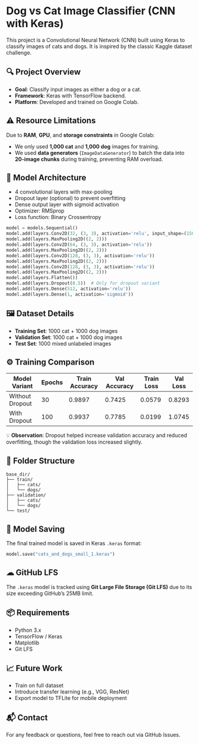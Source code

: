 # Dog vs Cat Image Classifier (CNN with Keras)

This project is a Convolutional Neural Network (CNN) built using Keras to classify images of cats and dogs. It is inspired by the classic Kaggle dataset challenge.

## 🔍 Project Overview

- **Goal**: Classify input images as either a dog or a cat.
- **Framework**: Keras with TensorFlow backend.
- **Platform**: Developed and trained on Google Colab.

## ⚠ Resource Limitations

Due to **RAM**, **GPU**, and **storage constraints** in Google Colab:

- We only used **1,000 cat** and **1,000 dog** images for training.
- We used **data generators** (`ImageDataGenerator`) to batch the data into **20-image chunks** during training, preventing RAM overload.

## 🧠 Model Architecture

- 4 convolutional layers with max-pooling
- Dropout layer (optional) to prevent overfitting
- Dense output layer with sigmoid activation
- Optimizer: RMSprop
- Loss function: Binary Crossentropy

```python
model = models.Sequential()
model.add(layers.Conv2D(32, (3, 3), activation='relu', input_shape=(150, 150, 3)))
model.add(layers.MaxPooling2D((2, 2)))
model.add(layers.Conv2D(64, (3, 3), activation='relu'))
model.add(layers.MaxPooling2D((2, 2)))
model.add(layers.Conv2D(128, (3, 3), activation='relu'))
model.add(layers.MaxPooling2D((2, 2)))
model.add(layers.Conv2D(128, (3, 3), activation='relu'))
model.add(layers.MaxPooling2D((2, 2)))
model.add(layers.Flatten())
model.add(layers.Dropout(0.5))  # Only for dropout variant
model.add(layers.Dense(512, activation='relu'))
model.add(layers.Dense(1, activation='sigmoid'))
```

## 🖼 Dataset Details

- **Training Set**: 1000 cat + 1000 dog images
- **Validation Set**: 1000 cat + 1000 dog images
- **Test Set**: 1000 mixed unlabeled images

## ⚙ Training Comparison

| Model Variant     | Epochs | Train Accuracy | Val Accuracy | Train Loss | Val Loss |
|------------------|--------|----------------|--------------|------------|----------|
| Without Dropout  | 30     | 0.9897         | 0.7425       | 0.0579     | 0.8293   |
| With Dropout     | 100    | 0.9937         | 0.7785       | 0.0199     | 1.0745   |

💡 **Observation**: Dropout helped increase validation accuracy and reduced overfitting, though the validation loss increased slightly.

## 📁 Folder Structure

```
base_dir/
├── train/
│   ├── cats/
│   └── dogs/
├── validation/
│   ├── cats/
│   └── dogs/
└── test/
```

## 💾 Model Saving

The final trained model is saved in Keras `.keras` format:
```python
model.save("cats_and_dogs_small_1.keras")
```

## ☁ GitHub LFS

The `.keras` model is tracked using **Git Large File Storage (Git LFS)** due to its size exceeding GitHub’s 25MB limit.

## 📦 Requirements

- Python 3.x
- TensorFlow / Keras
- Matplotlib
- Git LFS

## 📈 Future Work

- Train on full dataset
- Introduce transfer learning (e.g., VGG, ResNet)
- Export model to TFLite for mobile deployment

## 📬 Contact

For any feedback or questions, feel free to reach out via GitHub Issues.
